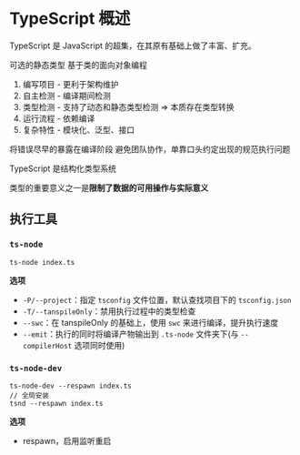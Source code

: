 # TypeScript 概述

TypeScript 是 JavaScript 的超集，在其原有基础上做了丰富、扩充。

可选的静态类型
基于类的面向对象编程

1. 编写项目 - 更利于架构维护
2. 自主检测 - 编译期间检测
3. 类型检测 - 支持了动态和静态类型检测 => 本质存在类型转换
4. 运行流程 - 依赖编译
5. 复杂特性 - 模块化、泛型、接口

将错误尽早的暴露在编译阶段
避免团队协作，单靠口头约定出现的规范执行问题

TypeScript 是结构化类型系统

类型的重要意义之一是**限制了数据的可用操作与实际意义**

## 执行工具
### `ts-node`

`ts-node index.ts`

**选项**
- `-P/--project`：指定 `tsconfig` 文件位置，默认查找项目下的 `tsconfig.json`
- `-T/--tanspileOnly`：禁用执行过程中的类型检查
- `--swc`：在 tanspileOnly 的基础上，使用 `swc` 来进行编译，提升执行速度
- `--emit`：执行的同时将编译产物输出到 `.ts-node` 文件夹下(与 `--compilerHost` 选项同时使用)

### `ts-node-dev`

```
ts-node-dev --respawn index.ts
// 全局安装
tsnd --respawn index.ts
```

**选项**
- respawn，启用监听重启